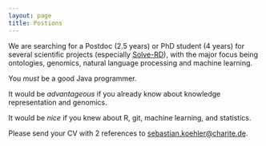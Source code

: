```yaml
---
layout: page
title: Postions
---
```


We are searching for a Postdoc (2.5 years) or PhD student (4 years) for several scientific projects (especially [Solve-RD](http://solve-rd.eu)), with the major focus being ontologies, genomics, natural language processing and machine learning. 

You *must* be a good Java programmer. 

It would be *advantageous* if you already know about knowledge representation and genomics.

It would be *nice* if you knew about R, git, machine learning, and statistics.

Please send your CV with 2 references to sebastian.koehler@charite.de.


    